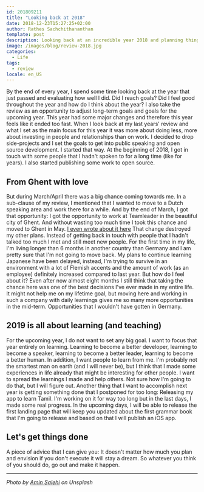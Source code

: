 ```yaml
---
id: 201809211
title: "Looking back at 2018"
date: 2018-12-23T15:27:25+02:00
author: Rathes Sachchithananthan
template: post
description: Looking back at an incredible year 2018 and planning things for another upcoming great year
image: /images/blog/review-2018.jpg
categories:
  - Life
tags:
  - review
locale: en_US
---
```


By the end of every year, I spend some time looking back at the year that just passed and evaluating how well I did. Did I reach goals? Did I feel good throughout the year and how do I think about the year? I also take the review as an opportunity to adjust long-term goals and goals for the upcoming year.
This year had some major changes and therefore this year feels like it ended too fast. When I look back at my last years' review and what I set as the main focus for this year it was more about doing less, more about investing in people and relationships than on work. I decided to drop side-projects and I set the goals to get into public speaking and open source development.
I started that way. At the beginning of 2018, I got in touch with some people that I hadn't spoken to for a long time (like for years). I also started publishing some work to open source.

## From Ghent with love

But during March/April there was a big chance coming towards me. In a sub-clause of my review, I mentioned that I wanted to move to a Dutch speaking area and work there for a while. And by the end of March, I got that opportunity: I got the opportunity to work at Teamleader in the beautiful city of Ghent. And without wasting too much time I took this chance and moved to Ghent in May. [I even wrote about it here](https://rathes.me/blog/en/from-ghent-with-love)
That change destroyed my other plans. Instead of getting back in touch with people that I hadn't talked too much I met and still meet new people. For the first time in my life, I'm living longer than 6 months in another country than Germany and I am pretty sure that I'm not going to move back. My plans to continue learning Japanese have been delayed, instead, I'm trying to survive in an environment with a lot of Flemish accents and the amount of work (as an employee) definitely increased compared to last year.
But how do I feel about it? Even after now almost eight months I still think that taking the chance here was one of the best decisions I've ever made in my entire life. It might not help me on my lifetime goal, but moving here and working in such a company with daily learnings gives me so many more opportunities in the mid-term. Opportunities that I wouldn't have gotten in Germany.

## 2019 is all about learning (and teaching)

For the upcoming year, I do not want to set any big goal. I want to focus that year entirely on learning. Learning to become a better developer, learning to become a speaker, learning to become a better leader, learning to become a better human.
In addition, I want people to learn from me. I'm probably not the smartest man on earth (and I will never be), but I think that I made some experiences in life already that might be interesting for other people. I want to spread the learnings I made and help others. Not sure how I'm going to do that, but I will figure out.
Another thing that I want to accomplish next year is getting something done that I postponed for too long: Releasing my app to learn Tamil. I'm working on it for way too long but in the last days, I made some real progress. In the upcoming days, I will be able to release the first landing page that will keep you updated about the first grammar book that I'm going to release and based on that I will publish an iOS app.

## Let's get things done

A piece of advice that I can give you: It doesn't matter how much you plan and envision if you don't execute it will stay a dream. So whatever you think of you should do, go out and make it happen.

---

_Photo by [Amin Salehi](https://unsplash.com/@aminsalehi) on Unsplash_
